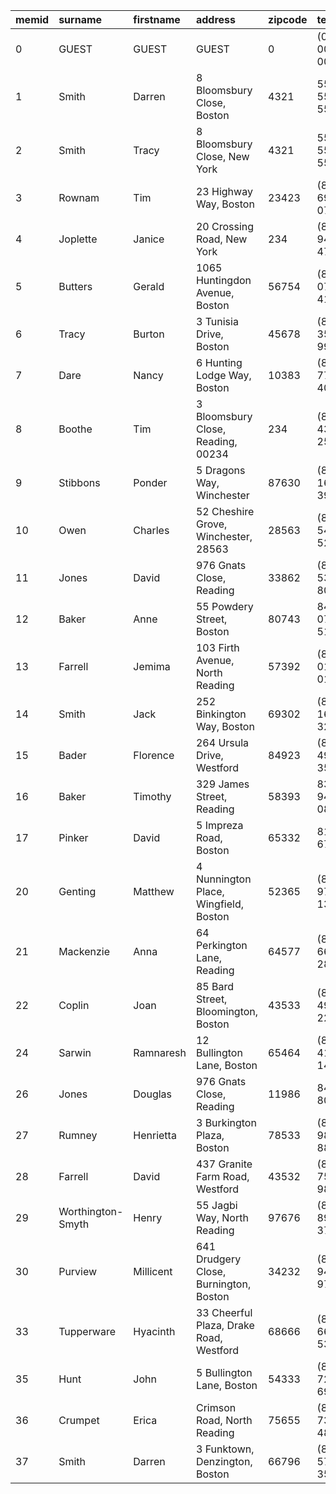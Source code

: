 |memid|surname|firstname|address|zipcode|telephone|recommendedby|joindate|
|:----|:----|:----|:----|:----|:----|:----|:----|
|0|GUEST|GUEST|GUEST|0|(000) 000-0000| |2012-07-01 00:00:00|
|1|Smith|Darren|8 Bloomsbury Close, Boston|4321|555-555-5555| |2012-07-02 12:02:05|
|2|Smith|Tracy|8 Bloomsbury Close, New York|4321|555-555-5555| |2012-07-02 12:08:23|
|3|Rownam|Tim|23 Highway Way, Boston|23423|(844) 693-0723| |2012-07-03 09:32:15|
|4|Joplette|Janice|20 Crossing Road, New York|234|(833) 942-4710|1|2012-07-03 10:25:05|
|5|Butters|Gerald|1065 Huntingdon Avenue, Boston|56754|(844) 078-4130|1|2012-07-09 10:44:09|
|6|Tracy|Burton|3 Tunisia Drive, Boston|45678|(822) 354-9973| |2012-07-15 08:52:55|
|7|Dare|Nancy|6 Hunting Lodge Way, Boston|10383|(833) 776-4001|4|2012-07-25 08:59:12|
|8|Boothe|Tim|3 Bloomsbury Close, Reading, 00234|234|(811) 433-2547|3|2012-07-25 16:02:35|
|9|Stibbons|Ponder|5 Dragons Way, Winchester|87630|(833) 160-3900|6|2012-07-25 17:09:05|
|10|Owen|Charles|52 Cheshire Grove, Winchester, 28563|28563|(855) 542-5251|1|2012-08-03 19:42:37|
|11|Jones|David|976 Gnats Close, Reading|33862|(844) 536-8036|4|2012-08-06 16:32:55|
|12|Baker|Anne|55 Powdery Street, Boston|80743|844-076-5141|9|2012-08-10 14:23:22|
|13|Farrell|Jemima|103 Firth Avenue, North Reading|57392|(855) 016-0163| |2012-08-10 14:28:01|
|14|Smith|Jack|252 Binkington Way, Boston|69302|(822) 163-3254|1|2012-08-10 16:22:05|
|15|Bader|Florence|264 Ursula Drive, Westford|84923|(833) 499-3527|9|2012-08-10 17:52:03|
|16|Baker|Timothy|329 James Street, Reading|58393|833-941-0824|13|2012-08-15 10:34:25|
|17|Pinker|David|5 Impreza Road, Boston|65332|811 409-6734|13|2012-08-16 11:32:47|
|20|Genting|Matthew|4 Nunnington Place, Wingfield, Boston|52365|(811) 972-1377|5|2012-08-19 14:55:55|
|21|Mackenzie|Anna|64 Perkington Lane, Reading|64577|(822) 661-2898|1|2012-08-26 09:32:05|
|22|Coplin|Joan|85 Bard Street, Bloomington, Boston|43533|(822) 499-2232|16|2012-08-29 08:32:41|
|24|Sarwin|Ramnaresh|12 Bullington Lane, Boston|65464|(822) 413-1470|15|2012-09-01 08:44:42|
|26|Jones|Douglas|976 Gnats Close, Reading|11986|844 536-8036|11|2012-09-02 18:43:05|
|27|Rumney|Henrietta|3 Burkington Plaza, Boston|78533|(822) 989-8876|20|2012-09-05 08:42:35|
|28|Farrell|David|437 Granite Farm Road, Westford|43532|(855) 755-9876| |2012-09-15 08:22:05|
|29|Worthington-Smyth|Henry|55 Jagbi Way, North Reading|97676|(855) 894-3758|2|2012-09-17 12:27:15|
|30|Purview|Millicent|641 Drudgery Close, Burnington, Boston|34232|(855) 941-9786|2|2012-09-18 19:04:01|
|33|Tupperware|Hyacinth|33 Cheerful Plaza, Drake Road, Westford|68666|(822) 665-5327| |2012-09-18 19:32:05|
|35|Hunt|John|5 Bullington Lane, Boston|54333|(899) 720-6978|30|2012-09-19 11:32:45|
|36|Crumpet|Erica|Crimson Road, North Reading|75655|(811) 732-4816|2|2012-09-22 08:36:38|
|37|Smith|Darren|3 Funktown, Denzington, Boston|66796|(822) 577-3541| |2012-09-26 18:08:45|
